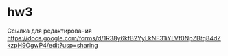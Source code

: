 # hw3
Ссылка для редактирования https://docs.google.com/forms/d/1R38y6kfB2YyLkNF31iYLVf0NpZBtq84dZkzpH9OgwP4/edit?usp=sharing
